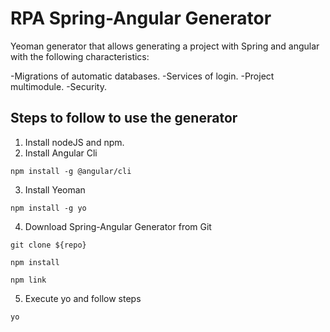 # RPA Spring-Angular Generator

Yeoman generator that allows generating a project with Spring and angular with the following characteristics:

-Migrations of automatic databases.
-Services of login.
-Project multimodule.
-Security.

## Steps to follow to use the generator

1. Install nodeJS and npm.
2. Install Angular Cli

```shell
npm install -g @angular/cli
```

3. Install Yeoman

```shell
npm install -g yo
```

4. Download Spring-Angular Generator from Git

```shell
git clone ${repo}
```

```shell
npm install
```

```shell
npm link
```

5. Execute yo and follow steps

```shell
yo
```
